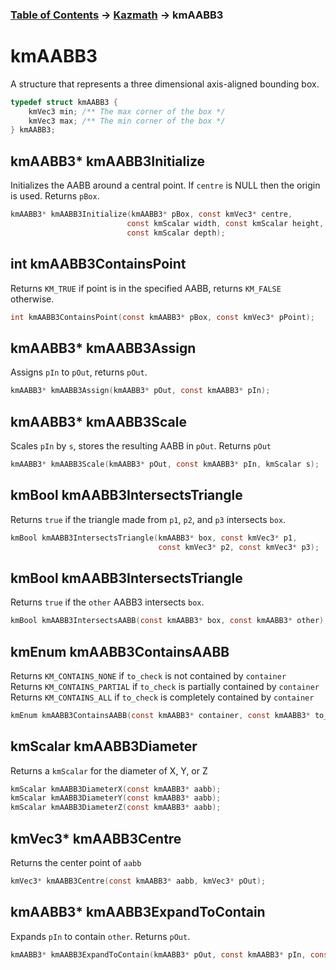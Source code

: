 ### [Table of Contents](../Lua.md) -> [Kazmath](kazmath.md) -> kmAABB3


# kmAABB3

A structure that represents a three dimensional axis-aligned bounding box.
```c
typedef struct kmAABB3 {
    kmVec3 min; /** The max corner of the box */
    kmVec3 max; /** The min corner of the box */
} kmAABB3;
```

## kmAABB3* kmAABB3Initialize

Initializes the AABB around a central point. If `centre` is NULL then the origin is used. Returns `pBox`.

 ```c
kmAABB3* kmAABB3Initialize(kmAABB3* pBox, const kmVec3* centre,
                           const kmScalar width, const kmScalar height,
                           const kmScalar depth);
```

## int kmAABB3ContainsPoint

 Returns `KM_TRUE` if point is in the specified AABB, returns `KM_FALSE`
 otherwise.

```c
int kmAABB3ContainsPoint(const kmAABB3* pBox, const kmVec3* pPoint);
```
## kmAABB3* kmAABB3Assign
Assigns `pIn` to `pOut`, returns `pOut`.

```c
kmAABB3* kmAABB3Assign(kmAABB3* pOut, const kmAABB3* pIn);
```
## kmAABB3* kmAABB3Scale

 Scales `pIn` by `s`, stores the resulting AABB in `pOut`. Returns `pOut`

```c
kmAABB3* kmAABB3Scale(kmAABB3* pOut, const kmAABB3* pIn, kmScalar s);
```

## kmBool kmAABB3IntersectsTriangle

Returns `true` if the triangle made from `p1`, `p2`, and `p3` intersects `box`.
```c
kmBool kmAABB3IntersectsTriangle(kmAABB3* box, const kmVec3* p1,
                                 const kmVec3* p2, const kmVec3* p3);
```

## kmBool kmAABB3IntersectsTriangle

Returns `true` if the `other` AABB3 intersects `box`.
```c
kmBool kmAABB3IntersectsAABB(const kmAABB3* box, const kmAABB3* other);
```

## kmEnum kmAABB3ContainsAABB
Returns `KM_CONTAINS_NONE` if `to_check` is not contained by `container`  
Returns `KM_CONTAINS_PARTIAL` if `to_check` is partially contained by `container`  
Returns `KM_CONTAINS_ALL` if `to_check` is completely contained by `container`  
```c
kmEnum kmAABB3ContainsAABB(const kmAABB3* container, const kmAABB3* to_check);
```
## kmScalar kmAABB3Diameter
Returns a `kmScalar` for the diameter of X, Y, or Z
```c
kmScalar kmAABB3DiameterX(const kmAABB3* aabb);
kmScalar kmAABB3DiameterY(const kmAABB3* aabb);
kmScalar kmAABB3DiameterZ(const kmAABB3* aabb);
```

## kmVec3* kmAABB3Centre
Returns the center point of `aabb`
```c
kmVec3* kmAABB3Centre(const kmAABB3* aabb, kmVec3* pOut);
```

## kmAABB3* kmAABB3ExpandToContain
Expands `pIn` to contain `other`. Returns `pOut`.
```c
kmAABB3* kmAABB3ExpandToContain(kmAABB3* pOut, const kmAABB3* pIn, const kmAABB3* other);
```
